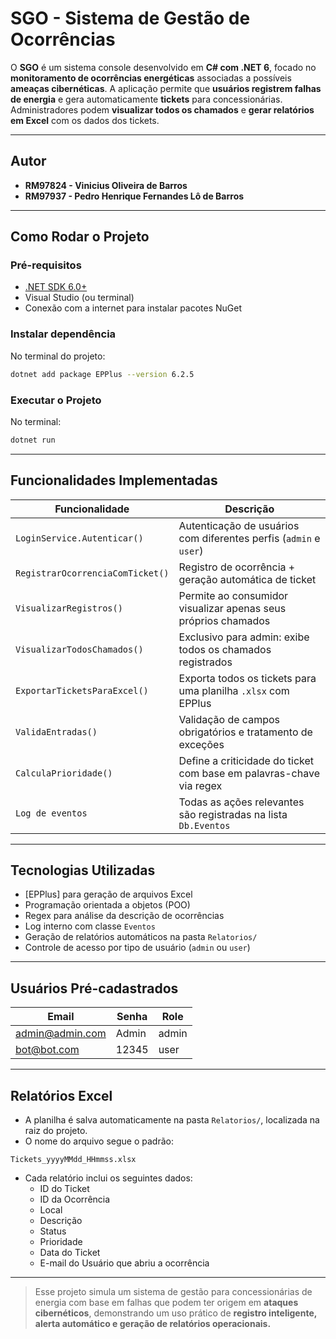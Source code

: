 
# **SGO - Sistema de Gestão de Ocorrências**

O **SGO** é um sistema console desenvolvido em **C# com .NET 6**, focado no **monitoramento de ocorrências energéticas** associadas a possíveis **ameaças cibernéticas**. A aplicação permite que **usuários registrem falhas de energia** e gera automaticamente **tickets** para concessionárias.  
Administradores podem **visualizar todos os chamados** e **gerar relatórios em Excel** com os dados dos tickets.

---
##  Autor

- **RM97824 - Vinicius Oliveira de Barros**
- **RM97937 - Pedro Henrique Fernandes Lô de Barros**  
---

## **Como Rodar o Projeto**

###  **Pré-requisitos**
- [.NET SDK 6.0+](https://dotnet.microsoft.com/download/dotnet/6.0)
- Visual Studio (ou terminal)
- Conexão com a internet para instalar pacotes NuGet

### **Instalar dependência**
No terminal do projeto:

```bash
dotnet add package EPPlus --version 6.2.5
```

###  **Executar o Projeto**
No terminal:

```bash
dotnet run
```

---

## **Funcionalidades Implementadas**

| Funcionalidade                   | Descrição                                                           |
| -------------------------------- | ------------------------------------------------------------------- |
| `LoginService.Autenticar()`      | Autenticação de usuários com diferentes perfis (`admin` e `user`)   |
| `RegistrarOcorrenciaComTicket()` | Registro de ocorrência + geração automática de ticket               |
| `VisualizarRegistros()`          | Permite ao consumidor visualizar apenas seus próprios chamados      |
| `VisualizarTodosChamados()`      | Exclusivo para admin: exibe todos os chamados registrados           |
| `ExportarTicketsParaExcel()`     | Exporta todos os tickets para uma planilha `.xlsx` com EPPlus       |
| `ValidaEntradas()`               | Validação de campos obrigatórios e tratamento de exceções           |
| `CalculaPrioridade()`            | Define a criticidade do ticket com base em palavras-chave via regex |
| `Log de eventos`                 | Todas as ações relevantes são registradas na lista `Db.Eventos`     |

---

## **Tecnologias Utilizadas**

-  [EPPlus] para geração de arquivos Excel
-  Programação orientada a objetos (POO)
-  Regex para análise da descrição de ocorrências
-  Log interno com classe `Eventos`
-  Geração de relatórios automáticos na pasta `Relatorios/`
-  Controle de acesso por tipo de usuário (`admin` ou `user`)

---

##  **Usuários Pré-cadastrados**

| Email                                     | Senha | Role  |
| ----------------------------------------- | ----- | ----- |
| [admin@admin.com](mailto:admin@admin.com) | Admin | admin |
| [bot@bot.com](mailto:bot@bot.com)         | 12345 | user  |

---

##  **Relatórios Excel**

- A planilha é salva automaticamente na pasta `Relatorios/`, localizada na raiz do projeto.
- O nome do arquivo segue o padrão:

```
Tickets_yyyyMMdd_HHmmss.xlsx
```

- Cada relatório inclui os seguintes dados:
  - ID do Ticket
  - ID da Ocorrência
  - Local
  - Descrição
  - Status
  - Prioridade
  - Data do Ticket
  - E-mail do Usuário que abriu a ocorrência

---

> Esse projeto simula um sistema de gestão para concessionárias de energia com base em falhas que podem ter origem em **ataques cibernéticos**, demonstrando um uso prático de **registro inteligente, alerta automático e geração de relatórios operacionais.**
